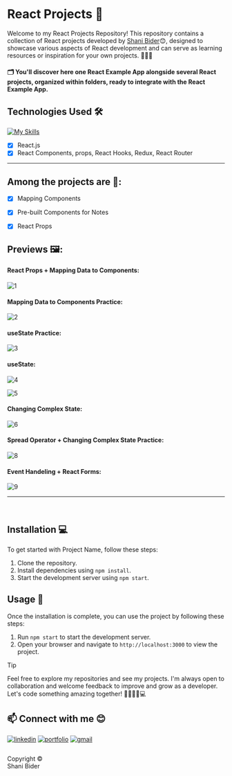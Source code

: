 # React Projects 🎯

Welcome to my React Projects Repository!
This repository contains a collection of React projects developed by [Shani Bider](https://github.com/shanibider)😊,
designed to showcase various aspects of React development and can serve as learning resources or inspiration for your own projects. ✍🏼📔

#### 🗂️ You'll discover here one React Example App alongside several React projects, organized within folders, ready to integrate with the React Example App.


## Technologies Used 🛠️
[![My Skills](https://skillicons.dev/icons?i=react,js)](https://skillicons.dev)


- [x] React.js
- [x] React Components, props, React Hooks, Redux, React Router

---

## Among the projects are 🚀:
- [x] Mapping Components 
- [x] Pre-built Components for Notes
- [x] React Props


## Previews 🖼:

#### React Props + Mapping Data to Components:
![1](https://github.com/shanibider/React-Projects/assets/72359805/fda9390a-5998-4a66-9f30-84587f0f6461)

#### Mapping Data to Components Practice:
![2](https://github.com/shanibider/React-Projects/assets/72359805/32ce91ed-5279-499f-9a76-db78d7de53ff)

#### useState Practice:
![3](https://github.com/shanibider/React-Projects/assets/72359805/7e988c02-4ea8-4ddb-ab3a-eecbcb3e12c3)

#### useState:
![4](https://github.com/shanibider/React-Projects/assets/72359805/b327cc47-ca0a-4798-ae04-fe4d06ec29d3)

![5](https://github.com/shanibider/React-Projects/assets/72359805/42e81f90-0953-44bf-9403-6b4b659f6095)

#### Changing Complex State:
![6](https://github.com/shanibider/React-Projects/assets/72359805/b4756030-dce8-41f4-a39e-86886c260fa6)


#### Spread Operator + Changing Complex State Practice:
![8](https://github.com/shanibider/React-Projects/assets/72359805/df46157b-e5df-4cfc-95d2-ec3521c89e1a)

#### Event Handeling + React Forms:
![9](https://github.com/shanibider/React-Projects/assets/72359805/13b6feeb-db09-433b-b5a2-16d160c2b3a4)









---
<br>

## Installation 💻
To get started with Project Name, follow these steps:

1. Clone the repository.
2. Install dependencies using `npm install`.
3. Start the development server using `npm start`.

## Usage 🚀
Once the installation is complete, you can use the project by following these steps:
1. Run `npm start` to start the development server.
2. Open your browser and navigate to `http://localhost:3000` to view the project.

> [!TIP]
> Feel free to explore my repositories and see my projects. I'm always open to collaboration and welcome feedback to improve and grow as a developer. Let's code something amazing together! 🚀😊👩‍💻💻

## 📫 Connect with me 😊
[![linkedin](https://img.shields.io/badge/linkedin-0A66C2?style=for-the-badge&logo=linkedin&logoColor=white)](https://www.linkedin.com/in/shani-bider/)
[![portfolio](https://img.shields.io/badge/my_portfolio-000?style=for-the-badge&logo=ko-fi&logoColor=white)](https://shanibider.onrender.com/)
[![gmail](https://img.shields.io/badge/Gmail-D14836?style=for-the-badge&logo=gmail&logoColor=white)](mailto:shanibider@gmail.com)

<footer>
<p style="float:left; width: 20%;">
Copyright © Shani Bider
</p>
</footer>

